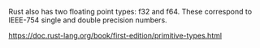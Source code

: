 Rust also has two floating point types: f32 and f64. These correspond to IEEE-754 single and double precision numbers.

https://doc.rust-lang.org/book/first-edition/primitive-types.html